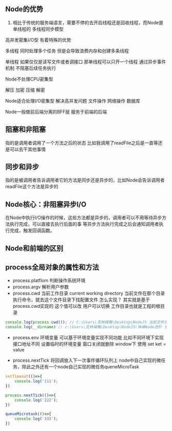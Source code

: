 ## Node的优势

1. 相比于传统的服务端语言，需要不停的去开启线程还是回收线程，而Node是单线程的
多线程同步模型

高并发密集I/O型 有着特殊的优势 

多线程 同时处理多个任务 但是会导致浪费内存和创建多条线程

单线程 如果仅仅是读写文件或者调接口 那单线程可以只开一个线程 通过异步事件机制 不阻塞后续任务执行


Node不处理CPU密集型

解压
加密
压缩
解密

Node适合处理I/O密集型 解决高并发问题
文件操作
网络操作
数据库

Node一般做前后端分离的BFF层 服务于前端的后端


## 阻塞和非阻塞
指的是调用者调用了一个方法之后的状态 比如我调用了readFile之后是一直等还是可以去干其他事情

## 同步和异步
指的是被调用者告诉调用者它的方法是同步还是异步的，比如Node会告诉调用者readFile这个方法是异步的

## Node核心：非阻塞异步I/O
在Node中执行I/O操作的时候，这些方法都是异步的，调用者可以不用等待异步方法执行完成，可以直接去执行后面的事
等异步方法执行完成之后会通知调用者执行完成，触发回调函数。

## Node和前端的区别


## process全局对象的属性和方法
+ process.platflom 判断操作系统环境
+ process.argv 解析用户参数
+ process.cwd 当前工作目录 current working directory
当前文件在那个目录执行命令，就去这个文件目录下找配置文件 怎么实现？
其实就是基于 process.cwd实现的 这个值可以改 用户可以切换 工作目录也就是工程的根目录

```js
console.log(process.cwd()); // C:\Users\克林辣舞\Desktop\NodeJS 当前文件在系统中的工程目录
console.log(__dirname) // c:\Users\克林辣舞\Desktop\NodeJS\珠峰Node进阶 当前文件所在的父目录

```
+ process.env 环境变量
可以基于环境变量实现不同功能 比如不同环境下实现接口地址不同
设置临时的环境变量 窗口关闭就删除
window下 使用 set ket = value


+ process.nextTick 将回调放入下一次事件循环队列上
node中自己实现的微任务，除此之外还有一个node自己实现的微任务queneMicroTask
```js
setTimeout(()=>{
    console.log('111');
})

process.nextTick(()=>{
    console.log('222');
})

queueMicrotask(()=>{
    console.log('333');
})

```